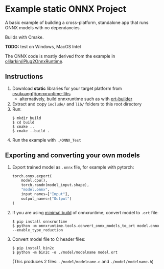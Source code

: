 # Example static ONNX Project

A basic example of building a cross-platform, standalone app that runs ONNX models with no dependancies.

Builds with Cmake.

**TODO:** test on Windows, MacOS Intel

The ONNX code is mostly derived from the example in [olilarkin/iPlug2OnnxRuntime](https://github.com/olilarkin/iPlug2OnnxRuntime/blob/master/iPlug2OnnxRuntime/LSTMModelInference.h).

## Instructions
1. Download **static** libraries for your target platform from [csukuangfj/onnxruntime-libs](https://huggingface.co/csukuangfj/onnxruntime-libs/tree/main) 
    - alternatively, build onnxruntime such as with [ort-builder](https://github.com/olilarkin/ort-builder/tree/bfbd362c9660fce9600a43732e3f8b53d5fb243a)
2. Extract and copy ```include/``` and ```lib/``` folders to this root directory
3. Run:
    ```shell
    $ mkdir build
    $ cd build
    $ cmake ..
    $ cmake --build .
    ```  
4. Run the example with ```./ONNX_Test```


## Exporting and converting your own models
1. Export trained model as ```.onnx``` file, for example with pytorch:
    ```python
    torch.onnx.export(
        model.cpu(), 
        torch.randn(model_input.shape), 
        "model.onnx", 
        input_names=["Input"], 
        output_names=["Output"]
    )
    ```
2. If you are using [minimal build](https://onnxruntime.ai/docs/build/custom.html#minimal-build) of onnxruntime, convert model to ```.ort``` file:
    ```shell
    $ pip install onnxruntime
    $ python -m onnxruntime.tools.convert_onnx_models_to_ort model.onnx --enable_type_reduction
    ```
3. Convert model file to C header files:
    ```shell
    $ pip install bin2c
    $ python -m bin2c -o ./model/modelname model.ort
    ```
    (This produces 2 files: ```./model/modelname.c``` and ```./model/modelname.h```)